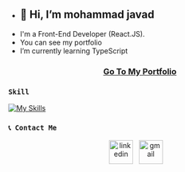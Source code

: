 - 👋 Hi, I’m mohammad javad 
  --
- I'm a Front-End Developer (React.JS).
- You can see my portfolio
- I’m currently learning TypeScript
  <h3 align="center"><a href="https://javad-portfolio-next.vercel.app" target="_blank" rel="noopener noreferrer">Go To My Portfolio</a></h3>
### `Skill`
[![My Skills](https://skillicons.dev/icons?i=js,react,next,redux,tailwind,sass,git,ps)](https://skillicons.dev)
### `📞 Contact Me`

<p align="center"> 
&nbsp; <a href="https://www.linkedin.com/in/linkedin.com/in/mj-darezereshki" target="_blank" rel="noopener noreferrer"><img width="48" height="48" src="https://img.icons8.com/nolan/64/linkedin.png" alt="linkedin"/></a>
&nbsp; <a href="mailto:m.javad7721@gmail.com" target="_blank" rel="noopener noreferrer"><img width="48" height="48" src="https://img.icons8.com/nolan/64/gmail.png" alt="gmail"/></a>
</p>
<!---
m-javad7/m-javad7 is a ✨ special ✨ repository because its `README.md` (this file) appears on your GitHub profile.
You can click the Preview link to take a look at your changes.
--->
